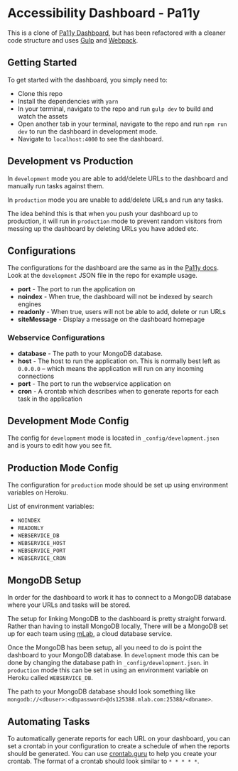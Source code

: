 # Accessibility Dashboard - Pa11y

This is a clone of [Pa11y Dashboard](https://github.com/pa11y/pa11y-dashboard), but has been refactored with a cleaner code structure and uses [Gulp](https://gulpjs.com/) and [Webpack](https://webpack.js.org/).

## Getting Started

To get started with the dashboard, you simply need to:

* Clone this repo
* Install the dependencies with `yarn`
* In your terminal, navigate to the repo and run `gulp dev` to build and watch the assets
* Open another tab in your terminal, navigate to the repo and run `npm run dev` to run the dashboard in development mode.
* Navigate to `localhost:4000` to see the dashboard.

## Development vs Production

In `development` mode you are able to add/delete URLs to the dashboard and manually run tasks against them.

In `production` mode you are unable to add/delete URLs and run any tasks.

The idea behind this is that when you push your dashboard up to production, it will run in `production` mode to prevent random visitors from messing up the dashboard by deleting URLs you have added etc.

## Configurations

The configurations for the dashboard are the same as in the [Pa11y docs](https://github.com/pa11y/pa11y-dashboard#configurations). Look at the `development` JSON file in the repo for example usage.

* **port** - The port to run the application on
* **noindex** - When true, the dashboard will not be indexed by search engines
* **readonly** - When true, users will not be able to add, delete or run URLs
* **siteMessage** - Display a message on the dashboard homepage

### Webservice Configurations

* **database** - The path to your MongoDB database.
* **host** - The host to run the application on. This is normally best left as `0.0.0.0` – which means the application will run on any incoming connections
* **port** - The port to run the webservice application on
* **cron** - A crontab which describes when to generate reports for each task in the application

## Development Mode Config

The config for `development` mode is located in `_config/development.json` and is yours to edit how you see fit.

## Production Mode Config

The configuration for `production` mode should be set up using environment variables on Heroku.

List of environment variables:

* `NOINDEX`
* `READONLY`
* `WEBSERVICE_DB`
* `WEBSERVICE_HOST`
* `WEBSERVICE_PORT`
* `WEBSERVICE_CRON`

## MongoDB Setup

In order for the dashboard to work it has to connect to a MongoDB database where your URLs and tasks will be stored.

The setup for linking MongoDB to the dashboard is pretty straight forward. Rather than having to install MongoDB locally, There will be a MongoDB set up for each team using [mLab](https://mlab.com/home), a cloud database service.

Once the MongoDB has been setup, all you need to do is point the dashboard to your MongoDB database. In `development` mode this can be done by changing the database path in `_config/development.json`. in `production` mode this can be set in using an environment variable on Heroku called `WEBSERVICE_DB`.

The path to your MongoDB database should look something like `mongodb://<dbuser>:<dbpassword>@ds125388.mlab.com:25388/<dbname>`.

## Automating Tasks

To automatically generate reports for each URL on your dashboard, you can set a crontab in your configuration to create a schedule of when the reports should be generated. You can use [crontab.guru](https://crontab.guru/) to help you create your crontab. The format of a crontab should look similar to `* * * * *`.
